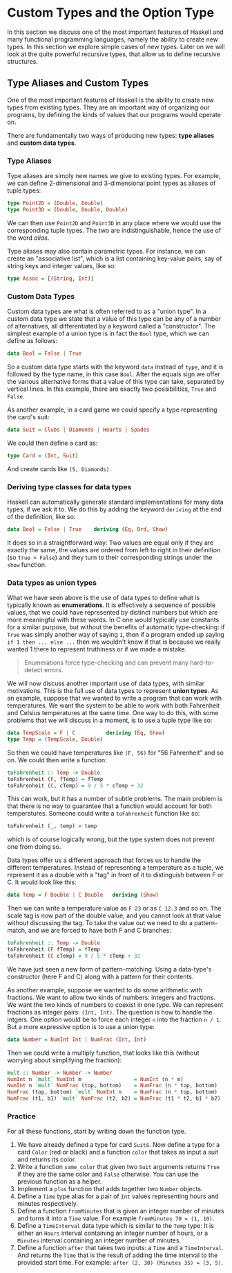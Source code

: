 # Custom Types and the Option Type

In this section we discuss one of the most important features of Haskell and many functional programming languages, namely the ability to create new types. In this section we explore simple cases of new types. Later on we will look at the quite powerful recursive types, that allow us to define recursive structures.

## Type Aliases and Custom Types

One of the most important features of Haskell is the ability to create new types from existing types. They are an important way of organizing our programs, by defining the kinds of values that our programs would operate on.

There are fundamentally two ways of producing new types: **type aliases** and **custom data types**.

### Type Aliases

Type aliases are simply new names we give to existing types. For example, we can define 2-dimensional and 3-dimensional point types as aliases of tuple types:

```haskell
type Point2D = (Double, Double)
type Point3D = (Double, Double, Double)
```
We can then use `Point2D` and `Point3D` in any place where we would use the corresponding tuple types. The two are indistinguishable, hence the use of the word *alias*.

Type aliases may also contain parametric types. For instance, we can create an "associative list", which is a list containing key-value pairs, say of string keys and integer values, like so:
```haskell
type Assoc = [(String, Int)]
```

### Custom Data Types

Custom data types are what is often referred to as a "union type". In a custom data type we state that a value of this type can be any of a number of alternatives, all differentiated by a keyword called a "constructor". The simplest example of a union type is in fact the `Bool` type, which we can define as follows:
```haskell
data Bool = False | True
```
So a custom data type starts with the keyword `data` instead of `type`, and it is followed by the type name, in this case `Bool`. After the equals sign we offer the various alternative forms that a value of this type can take, separated by vertical lines. In this example, there are exactly two possibilities, `True` and `False`.

As another example, in a card game we could specify a type representing the card's suit:
```haskell
data Suit = Clubs | Diamonds | Hearts | Spades
```
We could then define a card as:
```haskell
type Card = (Int, Suit)
```
And create cards like `(5, Diamonds)`.

### Deriving type classes for data types

Haskell can automatically generate standard implementations for many data types, if we ask it to. We do this by adding the keyword `deriving` at the end of the definition, like so:
```haskell
data Bool = False | True    deriving (Eq, Ord, Show)
```
It does so in a straightforward way: Two values are equal only if they are exactly the same, the values are ordered from left to right in their definition (so `True > False`) and they turn to their corresponding strings under the `show` function.

### Data types as union types

What we have seen above is the use of data types to define what is typically known as **enumerations**. It is effectively a sequence of possible values, that we could have represented by distinct numbers but which are more meaningful with these words. In C one would typically use constants for a similar purpose, but without the benefits of automatic type-checking: if `True` was simply another way of saying `1`, then if a program ended up saying `if 1 then ... else ...` then we wouldn't know if that is because we really wanted 1 there to represent truthiness or if we made a mistake.

> Enumerations force type-checking and can prevent many hard-to-detect errors.

We will now discuss another important use of data types, with similar motivations. This is the full use of data types to represent **union types**. As an example, suppose that we wanted to write a program that can work with temperatures. We want the system to be able to work with both Fahrenheit and Celsius temperatures at the same time. One way to do this, with some problems that we will discuss in a moment, is to use a tuple type like so:
```haskell
data TempScale = F | C          deriving (Eq, Show)
type Temp = (TempScale, Double)
```
So then we could have temperatures like `(F, 56)` for "56 Fahrenheit" and so on. We could then write a function:
```haskell
toFahrenheit :: Temp -> Double
toFahrenheit (F, fTemp) = fTemp
toFahrenheit (C, cTemp) = 9 / 5 * cTemp + 32
```
This can work, but it has a number of subtle problems. The main problem is that there is no way to guarantee that a function would account for both temperatures. Someone could write a `toFahrenheit` function like so:
```haskell
toFahrenheit (_, temp) = temp
```
which is of course logically wrong, but the type system does not prevent one from doing so.

Data types offer us a different approach that forces us to handle the different temperatures. Instead of representing a temperature as a tuple, we represent it as a double with a "tag" in front of it to distinguish between F or C. It would look like this:
```haskell
data Temp = F Double | C Double   deriving (Show)
```
Then we can write a temperature value as `F 23` or as `C 12.3` and so on. The scale tag is now part of the double value, and you cannot look at that value without discussing the tag. To take the value out we need to do a pattern-match, and we are forced to have both F and C branches:
```haskell
toFahrenheit :: Temp -> Double
toFahrenheit (F fTemp) = fTemp
toFahrenheit (C cTemp) = 9 / 5 * cTemp + 32
```
We have just seen a new form of pattern-matching. Using a data-type's constructor (here F and C) along with a pattern for their contents.

As another example, suppose we wanted to do some arithmetic with fractions. We want to allow two kinds of numbers: integers and fractions. We want the two kinds of numbers to coexist in one type. We can represent fractions as integer pairs: `(Int, Int)`. The question is how to handle the intgers. One option would be to force each integer `n` into the fraction `n / 1`. But a more expressive option is to use a union type:
```haskell
data Number = NumInt Int | NumFrac (Int, Int)
```
Then we could write a multiply function, that looks like this (without worrying about simplifying the fraction):
```haskell
mult :: Number -> Number -> Number
NumInt n `mult` NumInt m                 = NumInt (n * m)
NumInt n `mult` NumFrac (top, bottom)    = NumFrac (n * top, bottom)
NumFrac (top, bottom) `mult` NumInt n    = NumFrac (n * top, bottom)
NumFrac (t1, b1) `mult` NumFrac (t2, b2) = NumFrac (t1 * t2, b1 * b2)
```

### Practice

For all these functions, start by writing down the function type.

1. We have already defined a type for card `Suit`s. Now define a type for a card `Color` (red or black) and a function `color` that takes as input a suit and returns its color.
2. Write a function `same_color` that given two `Suit` arguments returns `True` if they are the same color and `False` otherwise. You can use the previous function as a helper.
3. Implement a `plus` function that adds together two `Number` objects.
4. Define a `Time` type alias for a pair of `Int` values representing hours and minutes respectively.
5. Define a function `fromMinutes` that is given an integer number of minutes and turns it into a `Time` value. For example `fromMinutes 70 = (1, 10)`.
6. Define a `TimeInterval` data type which is similar to the `Temp` type: It is either an `Hours` interval containing an integer number of hours, or a `Minutes` interval containing an integer number of minutes.
7. Define a function `after` that takes two inputs: a `Time` and a `TimeInterval`. And returns the `Time` that is the result of adding the time interval to the provided start time. For example: `after (2, 30) (Minutes 35) = (3, 5)`.
